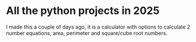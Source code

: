# All the python projects in 2025
I made this a couple of days ago, it is a calculator with options to calculate 2 number equations, area, perimeter and square/cube root numbers. 
